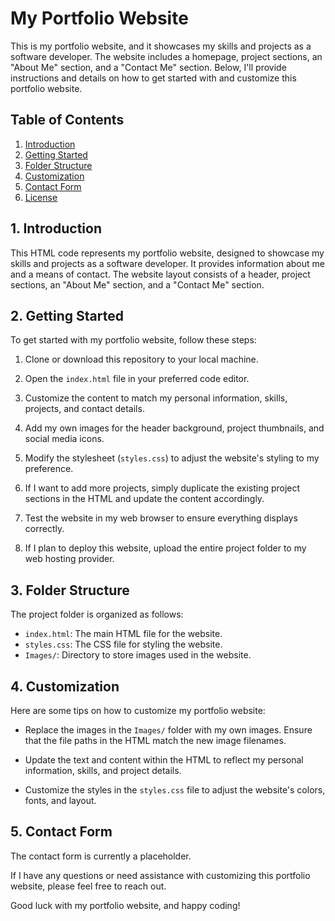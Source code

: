# My Portfolio Website

This is my portfolio website, and it showcases my skills and projects as a software developer. The website includes a homepage, project sections, an "About Me" section, and a "Contact Me" section. Below, I'll provide instructions and details on how to get started with and customize this portfolio website.

## Table of Contents

1. [Introduction](#introduction)
2. [Getting Started](#getting-started)
3. [Folder Structure](#folder-structure)
4. [Customization](#customization)
5. [Contact Form](#contact-form)
6. [License](#license)

## 1. Introduction

This HTML code represents my portfolio website, designed to showcase my skills and projects as a software developer. It provides information about me and a means of contact. The website layout consists of a header, project sections, an "About Me" section, and a "Contact Me" section.

## 2. Getting Started

To get started with my portfolio website, follow these steps:

1. Clone or download this repository to your local machine.

2. Open the `index.html` file in your preferred code editor.

3. Customize the content to match my personal information, skills, projects, and contact details.

4. Add my own images for the header background, project thumbnails, and social media icons.

5. Modify the stylesheet (`styles.css`) to adjust the website's styling to my preference.

6. If I want to add more projects, simply duplicate the existing project sections in the HTML and update the content accordingly.

7. Test the website in my web browser to ensure everything displays correctly.

8. If I plan to deploy this website, upload the entire project folder to my web hosting provider.

## 3. Folder Structure

The project folder is organized as follows:

- `index.html`: The main HTML file for the website.
- `styles.css`: The CSS file for styling the website.
- `Images/`: Directory to store images used in the website.

## 4. Customization

Here are some tips on how to customize my portfolio website:

- Replace the images in the `Images/` folder with my own images. Ensure that the file paths in the HTML match the new image filenames.

- Update the text and content within the HTML to reflect my personal information, skills, and project details.

- Customize the styles in the `styles.css` file to adjust the website's colors, fonts, and layout.

## 5. Contact Form

The contact form is currently a placeholder. 

If I have any questions or need assistance with customizing this portfolio website, please feel free to reach out.

Good luck with my portfolio website, and happy coding!
